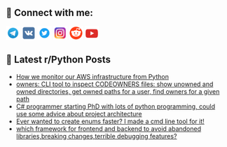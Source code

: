 ## 🔎 Connect with me:
[<img src="https://github.com/bullbesh/bullbesh/blob/main/images/Telegram.png" width="32" height="32" />](https://t.me/bullbesh)
[<img src="https://github.com/bullbesh/bullbesh/blob/main/images/VK.png" width="32" height="32" />](https://vk.com/bullbesh)
[<img src="https://github.com/bullbesh/bullbesh/blob/main/images/Twitter.png" width="32" height="32" />](https://twitter.com/bullbesh1)
[<img src="https://github.com/bullbesh/bullbesh/blob/main/images/Instagram.png" width="32" height="32" />](https://www.instagram.com/bullbesh)
[<img src="https://github.com/bullbesh/bullbesh/blob/main/images/Reddit.png" width="32" height="32" />](https://www.reddit.com/user/bullbesh)
[<img src="https://github.com/bullbesh/bullbesh/blob/main/images/YouTube.png" width="32" height="32" />](https://www.youtube.com/channel/UCtfjRs6uzgq5mfm8S06WTcg)

## 📕 Latest r/Python Posts
<!-- BLOG-POST-LIST:START -->
- [How we monitor our AWS infrastructure from Python](https://www.reddit.com/r/Python/comments/136rla0/how_we_monitor_our_aws_infrastructure_from_python/)
- [owners: CLI tool to inspect CODEOWNERS files: show unowned and owned directories, get owned paths for a user, find owners for a given path](https://www.reddit.com/r/Python/comments/136p6eo/owners_cli_tool_to_inspect_codeowners_files_show/)
- [C# programmer starting PhD with lots of python programming, could use some advice about project architecture](https://www.reddit.com/r/Python/comments/136owyr/c_programmer_starting_phd_with_lots_of_python/)
- [Ever wanted to create enums faster? I made a cmd line tool for it!](https://www.reddit.com/r/Python/comments/136mk78/ever_wanted_to_create_enums_faster_i_made_a_cmd/)
- [which framework for frontend and backend to avoid abandoned libraries,breaking changes,terrible debugging features?](https://www.reddit.com/r/Python/comments/136lcp9/which_framework_for_frontend_and_backend_to_avoid/)
<!-- BLOG-POST-LIST:END -->

